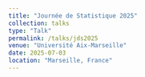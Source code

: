 ```yaml
---
title: "Journée de Statistique 2025"
collection: talks
type: "Talk"
permalink: /talks/jds2025
venue: "Université Aix-Marseille"
date: 2025-07-03
location: "Marseille, France"
---
```

